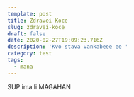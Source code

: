 ```yaml
---
template: post
title: Zdravei Koce
slug: zdravei-koce
draft: false
date: 2020-02-27T19:09:23.716Z
description: 'Kvo stava vankabeee ee '
category: test
tags:
  - mana
---
```

SUP ima li MAGAHAN
